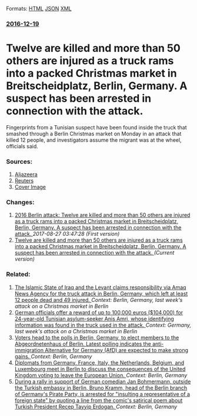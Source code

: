 
Formats: [HTML](/news/2016/12/19/twelve-are-killed-and-more-than-50-others-are-injured-as-a-truck-rams-into-a-packed-christmas-market-in-breitscheidplatz-berlin-germany-a.html)  [JSON](/news/2016/12/19/twelve-are-killed-and-more-than-50-others-are-injured-as-a-truck-rams-into-a-packed-christmas-market-in-breitscheidplatz-berlin-germany-a.json)  [XML](/news/2016/12/19/twelve-are-killed-and-more-than-50-others-are-injured-as-a-truck-rams-into-a-packed-christmas-market-in-breitscheidplatz-berlin-germany-a.xml)  

### [2016-12-19](/news/2016/12/19/index.md)

# Twelve are killed and more than 50 others are injured as a truck rams into a packed Christmas market in Breitscheidplatz, Berlin, Germany. A suspect has been arrested in connection with the attack. 

Fingerprints from a Tunisian suspect have been found inside the truck that smashed through a Berlin Christmas market on Monday in an attack that killed 12 people, and investigators assume the migrant was at the wheel, officials said.


### Sources:

1. [Aljazeera](http://www.aljazeera.com/news/2016/12/lorry-ploughs-christmas-market-crowd-berlin-161219193437792.html)
2. [Reuters](https://www.reuters.com/article/us-germany-truck-idUSKBN148287?il=0)
2. [Cover Image](https://s4.reutersmedia.net/resources/r/?m=02&d=20161221&t=2&i=1166299824&w=&fh=545px&fw=&ll=&pl=&sq=&r=LYNXMPECBK148)

### Changes:

1. [2016 Berlin attack: Twelve are killed and more than 50 others are injured as a truck rams into a packed Christmas market in Breitscheidplatz, Berlin, Germany. A suspect has been arrested in connection with the attack. ](/news/2016/12/19/2016-berlin-attack-twelve-are-killed-and-more-than-50-others-are-injured-as-a-truck-rams-into-a-packed-christmas-market-in-breitscheidplatz.md) _2017-08-27 03:47:28 (First version)_
1. [Twelve are killed and more than 50 others are injured as a truck rams into a packed Christmas market in Breitscheidplatz, Berlin, Germany. A suspect has been arrested in connection with the attack. ](/news/2016/12/19/twelve-are-killed-and-more-than-50-others-are-injured-as-a-truck-rams-into-a-packed-christmas-market-in-breitscheidplatz-berlin-germany-a.md) _(Current version)_

### Related:

1. [The Islamic State of Iraq and the Levant claims responsibility via Amaq News Agency for the truck attack in Berlin, Germany, which left at least 12 people dead and 49 injured. ](/news/2016/12/20/the-islamic-state-of-iraq-and-the-levant-claims-responsibility-via-amaq-news-agency-for-the-truck-attack-in-berlin-germany-which-left-at-l.md) _Context: Berlin, Germany, last week's attack on a Christmas market in Berlin_
2. [German officials offer a reward of up to 100,000 euros ($104,000) for 24-year-old Tunisian asylum-seeker Anis Amri, whose identifying information was found in the truck used in the attack. ](/news/2016/12/21/german-officials-offer-a-reward-of-up-to-100-000-euros-104-000-for-24-year-old-tunisian-asylum-seeker-anis-amri-whose-identifying-inform.md) _Context: Germany, last week's attack on a Christmas market in Berlin_
3. [Voters head to the polls in Berlin, Germany, to elect members to the Abgeordnetenhaus of Berlin. Latest polling indicates the anti-immigration Alternative for Germany (AfD) are expected to make strong gains. ](/news/2016/09/18/voters-head-to-the-polls-in-berlin-germany-to-elect-members-to-the-abgeordnetenhaus-of-berlin-latest-polling-indicates-the-anti-immigrati.md) _Context: Berlin, Germany_
4. [Diplomats from Germany, France, Italy, the Netherlands, Belgium, and Luxembourg meet in Berlin to discuss the consequences of the United Kingdom voting to leave the European Union. ](/news/2016/06/25/diplomats-from-germany-france-italy-the-netherlands-belgium-and-luxembourg-meet-in-berlin-to-discuss-the-consequences-of-the-united-kin.md) _Context: Berlin, Germany_
5. [During a rally in support of German comedian Jan Bohmermann, outside the Turkish embassy in Berlin, Bruno Kramm, head of the Berlin branch of Germany's Pirate Party, is arrested for "insulting a representative of a foreign state" by quoting a line from the comic's satirical poem about Turkish President Recep Tayyip Erdogan. ](/news/2016/04/23/during-a-rally-in-support-of-german-comedian-jan-baphmermann-outside-the-turkish-embassy-in-berlin-bruno-kramm-head-of-the-berlin-branch.md) _Context: Berlin, Germany_
